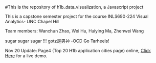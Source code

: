#This is the repository of h1b_data_visualization, a Javascript project

This is a capstone semester project for the course INLS690-224 Visual Analytics- UNC Chapel Hill

Team members: Wanchun Zhao, Wei Hu, Huiying Ma, Zhenwei Wang

sugar sugar sugar !!! gotz是男神 -OCD Go Tarheels!

Nov 20 Update: Page4 (Top 20 H1b application cities page) online, <a href="http://wangleibeckham.github.io/ResponsibleBarChartPiechartDemo/">Click Here</a> for a live demo.
